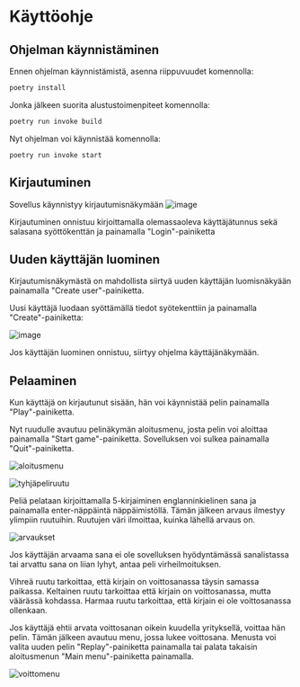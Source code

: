 # Käyttöohje

## Ohjelman käynnistäminen
Ennen ohjelman käynnistämistä, asenna riippuvuudet komennolla:

```bash
poetry install
```

Jonka jälkeen suorita alustustoimenpiteet komennolla:

```bash
poetry run invoke build
```

Nyt ohjelman voi käynnistää komennolla:

```
poetry run invoke start
```

## Kirjautuminen
Sovellus käynnistyy kirjautumisnäkymään
![image](https://user-images.githubusercontent.com/101889891/166432882-e9b8d22b-480b-4526-8533-e1f6956d83fe.png)

Kirjautuminen onnistuu kirjoittamalla olemassaoleva käyttäjätunnus sekä salasana syöttökenttän ja painamalla "Login"-painiketta

## Uuden käyttäjän luominen
Kirjautumisnäkymästä on mahdollista siirtyä uuden käyttäjän luomisnäkyään painamalla "Create user"-painiketta.

Uusi käyttäjä luodaan syöttämällä tiedot syötekenttiin ja painamalla "Create"-painiketta:

![image](https://user-images.githubusercontent.com/101889891/166433316-0eef12d7-63ad-4611-ac56-274ab100fb69.png)

Jos käyttäjän luominen onnistuu, siirtyy ohjelma käyttäjänäkymään.

## Pelaaminen

Kun käyttäjä on kirjautunut sisään, hän voi käynnistää pelin painamalla "Play"-painiketta.

Nyt ruudulle avautuu pelinäkymän aloitusmenu, josta pelin voi aloittaa painamalla "Start game"-painiketta. Sovelluksen voi sulkea painamalla "Quit"-painiketta.

![aloitusmenu](https://user-images.githubusercontent.com/101889891/166437141-1232f5b8-e9cd-4a8c-ac22-211a66daa281.png)


![tyhjäpeliruutu](https://user-images.githubusercontent.com/101889891/166434022-cf66d537-0c84-4903-990c-bb089acc5272.png)

Peliä pelataan kirjoittamalla 5-kirjaiminen englanninkielinen sana ja painamalla enter-näppäintä näppäimistöllä. Tämän jälkeen arvaus ilmestyy ylimpiin ruutuihin. Ruutujen väri ilmoittaa, kuinka lähellä arvaus on.

![arvaukset](https://user-images.githubusercontent.com/101889891/166434437-e56ba5c2-991e-4897-b798-92f7f3f630eb.png)

Jos käyttäjän arvaama sana ei ole sovelluksen hyödyntämässä sanalistassa tai arvattu sana on liian lyhyt, antaa peli virheilmoituksen.

Vihreä ruutu tarkoittaa, että kirjain on voittosanassa täysin samassa paikassa. Keltainen ruutu tarkoittaa että kirjain on voittosanassa, mutta väärässä kohdassa. Harmaa ruutu tarkoittaa, että kirjain ei ole voittosanassa ollenkaan.

Jos käyttäjä ehtii arvata voittosanan oikein kuudella yrityksellä, voittaa hän pelin. Tämän jälkeen avautuu menu, jossa lukee voittosana. Menusta voi valita uuden pelin "Replay"-painiketta painamalla tai palata takaisin aloitusmenun "Main menu"-painiketta painamalla.

![voittomenu](https://user-images.githubusercontent.com/101889891/166434514-b90e028a-c0a6-4205-a660-08cb968de5cc.png)



